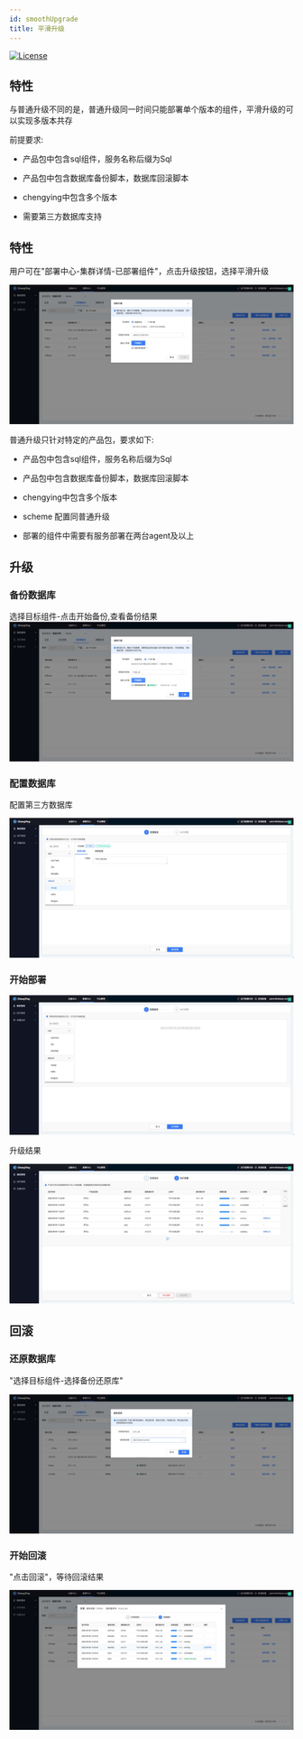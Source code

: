 ```yaml
---
id: smoothUpgrade
title: 平滑升级
---
```


[![License](https://img.shields.io/badge/license-Apache%202-4EB1BA.svg)](https://www.apache.org/licenses/LICENSE-2.0.html)


## 特性

与普通升级不同的是，普通升级同一时间只能部署单个版本的组件，平滑升级的可以实现多版本共存

前提要求:

- 产品包中包含sql组件，服务名称后缀为Sql

- 产品包中包含数据库备份脚本，数据库回滚脚本

- chengying中包含多个版本

- 需要第三方数据库支持


## 特性

用户可在"部署中心-集群详情-已部署组件"，点击升级按钮，选择平滑升级

![q1](/img/upgrade/20220908135645.jpg)

普通升级只针对特定的产品包，要求如下:

- 产品包中包含sql组件，服务名称后缀为Sql

- 产品包中包含数据库备份脚本，数据库回滚脚本

- chengying中包含多个版本

- scheme 配置同普通升级

- 部署的组件中需要有服务部署在两台agent及以上

## 升级

### 备份数据库

选择目标组件-点击开始备份,查看备份结果
![q2](/img/upgrade/20220908144136.jpg)

### 配置数据库

配置第三方数据库

![q3](/img/upgrade/20220908145423.jpg)

### 开始部署

![q3](/img/upgrade/20220908142142.jpg)

升级结果

![q4](/img/upgrade/20220908142220.jpg)

## 回滚

### 还原数据库

"选择目标组件-选择备份还原库"

![q5](/img/upgrade/20220908150134.jpg)


### 开始回滚

"点击回滚"，等待回滚结果

![q6](/img/upgrade/20220908150249.jpg)




